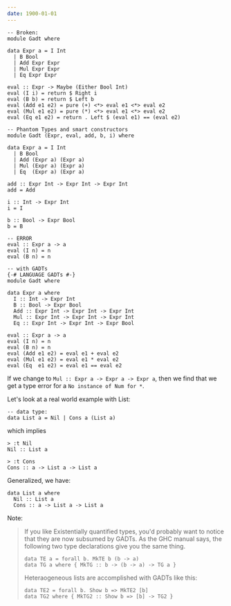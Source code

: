 ```yaml
---
date: 1900-01-01
---
```



    -- Broken:
    module Gadt where

    data Expr a = I Int
      | B Bool
      | Add Expr Expr
      | Mul Expr Expr
      | Eq Expr Expr

    eval :: Expr -> Maybe (Either Bool Int)
    eval (I i) = return $ Right i
    eval (B b) = return $ Left b
    eval (Add e1 e2) = pure (+) <*> eval e1 <*> eval e2
    eval (Mul e1 e2) = pure (*) <*> eval e1 <*> eval e2
    eval (Eq e1 e2) = return . Left $ (eval e1) == (eval e2)

    -- Phantom Types and smart constructors
    module Gadt (Expr, eval, add, b, i) where

    data Expr a = I Int
      | B Bool
      | Add (Expr a) (Expr a)
      | Mul (Expr a) (Expr a)
      | Eq  (Expr a) (Expr a)

    add :: Expr Int -> Expr Int -> Expr Int
    add = Add

    i :: Int -> Expr Int
    i = I

    b :: Bool -> Expr Bool
    b = B

    -- ERROR
    eval :: Expr a -> a
    eval (I n) = n
    eval (B n) = n

    -- with GADTs
    {-# LANGUAGE GADTs #-}
    module Gadt where

    data Expr a where
      I :: Int -> Expr Int
      B :: Bool -> Expr Bool
      Add :: Expr Int -> Expr Int -> Expr Int
      Mul :: Expr Int -> Expr Int -> Expr Int
      Eq :: Expr Int -> Expr Int -> Expr Bool

    eval :: Expr a -> a
    eval (I n) = n
    eval (B n) = n
    eval (Add e1 e2) = eval e1 + eval e2
    eval (Mul e1 e2) = eval e1 * eval e2
    eval (Eq  e1 e2) = eval e1 == eval e2

If we change to `Mul :: Expr a -> Expr a -> Expr a`, then we find that we get a type error for a `No instance of Num for *`.

Let's look at a real world example with List:

    -- data type:
    data List a = Nil | Cons a (List a)

which implies

    > :t Nil
    Nil :: List a

    > :t Cons
    Cons :: a -> List a -> List a

Generalized, we have:

    data List a where
      Nil :: List a
      Cons :: a -> List a -> List a


Note:

> If you like Existentially quantified types, you'd probably want to notice that
> they are now subsumed by GADTs. As the GHC manual says, the following two type
> declarations give you the same thing.
>
>     data TE a = forall b. MkTE b (b -> a)
>     data TG a where { MkTG :: b -> (b -> a) -> TG a }
>
> Heteraogeneous lists are accomplished with GADTs like this:
>
>     data TE2 = forall b. Show b => MkTE2 [b]
>     data TG2 where { MkTG2 :: Show b => [b] -> TG2 }
>





